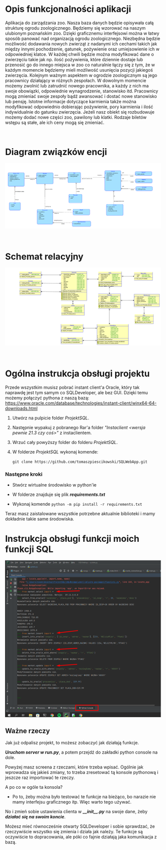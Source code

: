 # Opis funkcjonalności aplikacji

Aplikacja do zarządzania zoo. Nasza baza danych będzie opisywała całą strukturę ogrodu zoologicznego. Będziemy się wzorować na naszym ulubionym poznańskim zoo. Dzięki graficznemu interfejsowi można w łatwy sposób panować nad organizacją ogrodu zoologicznego. Niezbędna będzie możliwość dodawania nowych zwierząt z nadanymi ich cechami takich jak między innymi pochodzenie, gatunek, pożywienie oraz umiejsowienie ich w odpowiedniej klatce. W każdej chwili będzie można modyfikować dane o zwierzęciu takie jak np. ilość pożywienia, które dziennie dostaje lub przenosić go do innego miejsca w zoo co naturalnie łączy się z tym, że w każdym momencie będziemy mieli możliwość usunięcia pozycji jakiegoś zwierzęcia. Kolejnym ważnym aspektem w ogrodzie zoologicznym są jego pracownicy działający w różnych zespołach. W dowolnym momencie możemy zwolnić lub zatrudnić nowego pracownika, a każdy z nich ma swoje obowiązki, odpowiednie wynagrodzenie, stanowisko itd. Pracownicy mogą zmieniać swoje zespoły bądź awansować i dostać nowe stanowisko lub pensję. Istotne informacje dotyczące karmienia także można modyfikować odpowiednio dobierając pożywienie, pory karmienia i ilość indywidualnie do gatunku zwierzęcia. Jeżeli nasz obiekt się rozbudowuje możemy dodać nowe części zoo, pawilony lub klatki. Rodzaje biletów wstępu są stałe, ale ich ceny mogą się zmieniać.

<br>

# Diagram związków encji

![](important/diagram_encji.png)

<br>

# Schemat relacyjny

![](important/schemat_relacyjny.png)

<br>

# Ogólna instrukcja obsługi projektu

Przede wszystkim musisz pobrać instant client'a Oracle, który tak naprawdę jest tym samym co SQLDeveloper, ale bez GUI.
Dzięki temu możemy połączyć pythona z naszą bazą: https://www.oracle.com/database/technologies/instant-client/winx64-64-downloads.html

1. Utwórz na pulpicie folder *ProjektSQL*.

2. Następnie wypakuj z pobranego Rar'a folder *"Instaclient <wersja pewnie 21.3 czy coś>"* z instaclientem.

3. Wrzuć cały powyższy folder do folderu *ProjektSQL*.

4. W folderze *ProjektSQL* wykonaj komende: 

    `git clone https://github.com/tomaszpiescikowski/SQLWebApp.git`

### Następne kroki
- Stwórz wirtualne środowisko w python'ie

- W folderze znajduje się plik ***requirements.txt***

- Wykonaj komende `python -m pip install -r requirements.txt`

Teraz masz zaistalowane wszystkie potrzebne aktualnie biblioteki i mamy dokładnie takie same środowiska.


# Instrukcja obsługi funkcji moich funkcji SQL


![](important/Screenshot_2.png)

## **Ważne rzeczy**

Jak już odpalisz projekt, to możesz zobaczyć jak działają funkcje. 

***Uruchom server w run.py***, a potem przejdź do zakładki python console na dole.

Powyżej masz screena z rzeczami, które trzeba wpisać. Ogólnie jak wprowadza się jakieś zmiany, to trzeba zresetować tą konsole pythonową i jeszcze raz importować te rzeczy. 

A po co w ogóle ta konsola? 
- Po to, żeby można było testować te funkcje na bieżąco, bo narazie nie mamy interfejsu graficznego itp. Więc warto tego używać. 

No i zmień sobie ustawienia clienta w ***\_\_init\_\_.py*** na swoje dane, żeby ***działać się na swoim koncie***. 

Możesz mieć równocześnie otwarty SQLDeveloper i sobie sprawdzać, że rzeczywiście wszystko się zmienia i działa jak należy. Te funkcje są oczywiście to dopracowania, ale póki co fajnie działają jaka komunikacja z bazą. 

